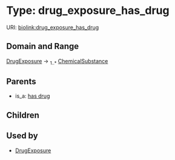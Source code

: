 
# Type: drug_exposure_has_drug




URI: [biolink:drug_exposure_has_drug](https://w3id.org/biolink/vocab/drug_exposure_has_drug)


## Domain and Range

[DrugExposure](DrugExposure.md) ->  <sub>1..*</sub> [ChemicalSubstance](ChemicalSubstance.md)

## Parents

 *  is_a: [has drug](has_drug.md)

## Children


## Used by

 * [DrugExposure](DrugExposure.md)
